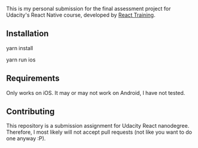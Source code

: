 This is my personal submission for the final assessment project for Udacity's React Native course, developed by [React Training](https://reacttraining.com).

## Installation

yarn install

yarn run ios

## Requirements

Only works on iOS. It may or may not work on Android, I have not tested.

## Contributing

This repository is a submission assignment for Udacity React nanodegree. Therefore, I most likely will not accept pull requests (not like you want to do one anyway :P).
